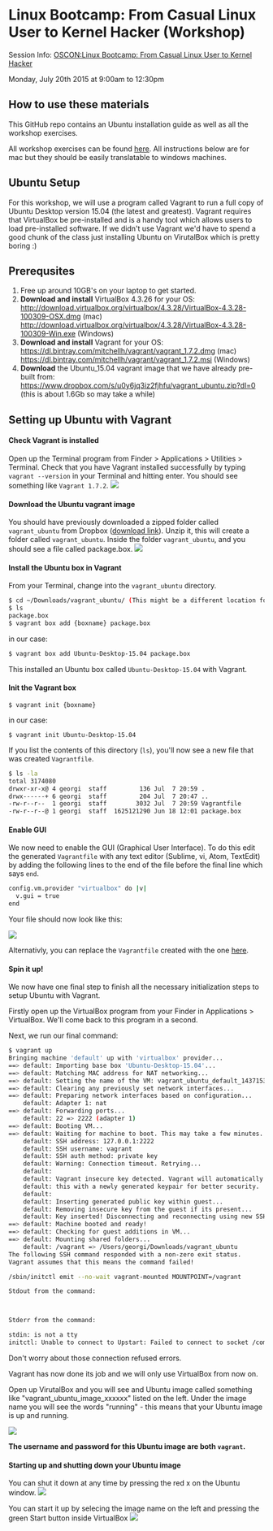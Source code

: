 # Linux Bootcamp: From Casual Linux User to Kernel Hacker (Workshop)

Session Info:
[OSCON:Linux Bootcamp: From Casual Linux User to Kernel Hacker](http://www.oscon.com/open-source-2015/public/schedule/detail/41300)

Monday, July 20th 2015 at 9:00am to 12:30pm

## How to use these materials
This GitHub repo contains an Ubuntu installation guide as well as all the workshop exercises.

All workshop exercises can be found [here](workshop).
All instructions below are for mac but they should be easily translatable to windows machines.

## Ubuntu Setup
For this workshop, we will use a program called Vagrant to run a full copy of Ubuntu Desktop version 15.04 (the latest and greatest). Vagrant requires that VirtualBox be pre-installed and is a handy tool which allows users to load pre-installed software. If we didn't use Vagrant we'd have to spend a good chunk of the class just installing Ubuntu on VirutalBox which is pretty boring :)

## Prerequsites
1. Free up around 10GB's on your laptop to get started.
1. **Download and install** VirtualBox 4.3.26 for your OS:
http://download.virtualbox.org/virtualbox/4.3.28/VirtualBox-4.3.28-100309-OSX.dmg (mac)
http://download.virtualbox.org/virtualbox/4.3.28/VirtualBox-4.3.28-100309-Win.exe (Windows)
1. **Download and install** Vagrant for your OS: https://dl.bintray.com/mitchellh/vagrant/vagrant_1.7.2.dmg (mac)
https://dl.bintray.com/mitchellh/vagrant/vagrant_1.7.2.msi (Windows)
1. **Download** the Ubuntu_15.04 vagrant image that we have already pre-built from: https://www.dropbox.com/s/u0y6jq3iz2fjhfu/vagrant_ubuntu.zip?dl=0 (this is about 1.6Gb so may take a while)

## Setting up Ubuntu with Vagrant

#### Check Vagrant is installed
Open up the Terminal program from Finder > Applications > Utilities > Terminal.
Check that you have Vagrant installed successfully by typing `vagrant --version` in your Terminal and hitting enter. You should see something like `Vagrant 1.7.2`.
![](images/vagrant_finder.png)

#### Download the Ubuntu vagrant image
You should have previously downloaded a zipped folder called `vagrant_ubuntu` from Dropbox ([download link](https://www.dropbox.com/s/u0y6jq3iz2fjhfu/vagrant_ubuntu.zip?dl=0)).
Unzip it, this will create a folder called `vagrant_ubuntu`. Inside the folder `vagrant_ubuntu`, and you should see a file called package.box.
![](images/finder_image.png)

#### Install the Ubuntu box in Vagrant
From your Terminal, change into the `vagrant_ubuntu` directory.

```bash
$ cd ~/Downloads/vagrant_ubuntu/ (This might be a different location for you)           # cd = change directory
$ ls
package.box
$ vagrant box add {boxname} package.box
```
in our case:
```bash
$ vagrant box add Ubuntu-Desktop-15.04 package.box
```
This installed an Ubuntu box called `Ubuntu-Desktop-15.04` with Vagrant.

#### Init the Vagrant box
```
$ vagrant init {boxname}
```
in our case:
```
$ vagrant init Ubuntu-Desktop-15.04
```
If you list the contents of this directory (`ls`), you'll now see a new file that was created `Vagrantfile`.

```bash
$ ls -la
total 3174080
drwxr-xr-x@ 4 georgi  staff         136 Jul  7 20:59 .
drwx------+ 6 georgi  staff         204 Jul  7 20:47 ..
-rw-r--r--  1 georgi  staff        3032 Jul  7 20:59 Vagrantfile
-rw-r--r--@ 1 georgi  staff  1625121290 Jun 18 12:01 package.box
```

#### Enable GUI
We now need to enable the GUI (Graphical User Interface). To do this edit the generated `Vagrantfile` with any text editor (Sublime, vi, Atom, TextEdit) by adding the following lines to the end of the file before the final line which says `end`.

```bash
config.vm.provider "virtualbox" do |v|
  v.gui = true
end
```
Your file should now look like this:

![](images/vagrantfile.png)

Alternativly, you can replace the `Vagrantfile` created with the one [here](https://raw.githubusercontent.com/GeorgiCodes/linux_bootcamp/master/downloads/vagrant_ubuntu_image/Vagrantfile).

#### Spin it up!
We now have one final step to finish all the necessary initialization steps to setup Ubuntu with Vagrant.

Firstly open up the VirtualBox program from your Finder in Applications > VirtualBox. We'll come back to this program in a second.

Next, we run our final command:
```bash
$ vagrant up
Bringing machine 'default' up with 'virtualbox' provider...
==> default: Importing base box 'Ubuntu-Desktop-15.04'...
==> default: Matching MAC address for NAT networking...
==> default: Setting the name of the VM: vagrant_ubuntu_default_1437153016907_32911
==> default: Clearing any previously set network interfaces...
==> default: Preparing network interfaces based on configuration...
    default: Adapter 1: nat
==> default: Forwarding ports...
    default: 22 => 2222 (adapter 1)
==> default: Booting VM...
==> default: Waiting for machine to boot. This may take a few minutes...
    default: SSH address: 127.0.0.1:2222
    default: SSH username: vagrant
    default: SSH auth method: private key
    default: Warning: Connection timeout. Retrying...
    default:
    default: Vagrant insecure key detected. Vagrant will automatically replace
    default: this with a newly generated keypair for better security.
    default:
    default: Inserting generated public key within guest...
    default: Removing insecure key from the guest if its present...
    default: Key inserted! Disconnecting and reconnecting using new SSH key...
==> default: Machine booted and ready!
==> default: Checking for guest additions in VM...
==> default: Mounting shared folders...
    default: /vagrant => /Users/georgi/Downloads/vagrant_ubuntu
The following SSH command responded with a non-zero exit status.
Vagrant assumes that this means the command failed!

/sbin/initctl emit --no-wait vagrant-mounted MOUNTPOINT=/vagrant

Stdout from the command:



Stderr from the command:

stdin: is not a tty
initctl: Unable to connect to Upstart: Failed to connect to socket /com/ubuntu/upstart: Connection refused
```
Don't worry about those connection refused errors.

Vagrant has now done its job and we will only use VirtualBox from now on.

Open up VirutalBox and you will see and Ubuntu image called something like "vagrant_ubuntu_image_xxxxxx" listed on the left. Under the image name you will see the words "running" - this means that your Ubuntu image is up and running.

![](images/vagrant_version.png)

**The username and password for this Ubuntu image are both `vagrant`.**

#### Starting up and shutting down your Ubuntu image
 You can shut it down at any time by pressing the red x on the Ubuntu window.
 ![](images/shutdown.png)

 You can start it up by selecing the image name on the left and pressing the green Start button inside VirtualBox
 ![](images/startup.png)

